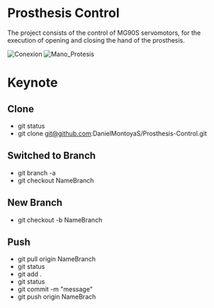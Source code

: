 # Prosthesis Control
The project consists of the control of MG90S servomotors, for the execution of opening and closing the hand of the prosthesis.

![Conexion](https://user-images.githubusercontent.com/78579297/195246435-648ade52-73cb-4384-bdd4-103e6259a9d1.jpg)
![Mano_Protesis](https://user-images.githubusercontent.com/78579297/195247435-69fc04bc-6ad5-4ce2-adac-e3555e7d3412.jpg)

# Keynote
## Clone
- git status
- git clone git@github.com:DanielMontoyaS/Prosthesis-Control.git

## Switched to Branch
- git branch -a
- git checkout NameBranch

## New Branch
- git checkout -b NameBranch

## Push
- git pull origin NameBranch
- git status
- git add .
- git status
- git commit -m "message"
- git push origin NameBrach
